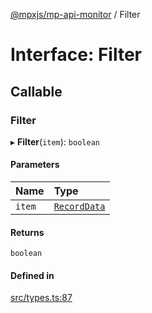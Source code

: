 [@mpxjs/mp-api-monitor](../index.md) / Filter

# Interface: Filter

## Callable

### Filter

▸ **Filter**(`item`): `boolean`

#### Parameters

| Name | Type |
| :------ | :------ |
| `item` | [`RecordData`](RecordData.md) |

#### Returns

`boolean`

#### Defined in

[src/types.ts:87](https://github.com/mpx-ecology/mp-api-monitor/blob/master/src/types.ts#L87)

